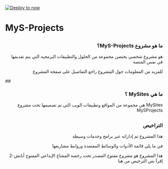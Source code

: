 [![Deploy to now](https://deploy.now.sh/static/button.svg)](https://deploy.now.sh/?repo=https://github.com/zeit/next.js/tree/master/examples/hello-world)

# MyS-Projects

## <h3 dir="rtl"> ما هو مشروع MyS-Projects؟</h3>
<p dir="rtl">هو مشروع شخصي يحتضن مجموعة من الحلول والتطبيقات البرمجية التي يتم تقديمها في نفس المنصة</p>
<p dir="rtl">للمزيد من المعلومات حول المشروع راجع التفاصيل على صفحة المشروع</p>
## <h3 dir="rtl">ما هي MySites ؟</h3>
<p dir="rtl">
MySites هي مجموعة من المواقع وتطبيقات الويب التي تم تصميمها تحت مشروع MySProjects
</p>


##  <h3 dir="rtl">التراخيص</h3>
<p dir="rtl">هذا المشروع تم إداراته عبر برامج وخدمات وسيطة</p>
<p dir="rtl">في ما يلي قائمة الأدوات والوسائط المعتمدة وروابط مشاريعها</p>
<p dir="rtl">هذا المشروع هو مشروع مفتوح المصدر تحت رخصة المشاع الإبداعي المفتوح أباتش-2
إقرأ نص الترخيص من هنا</p>
